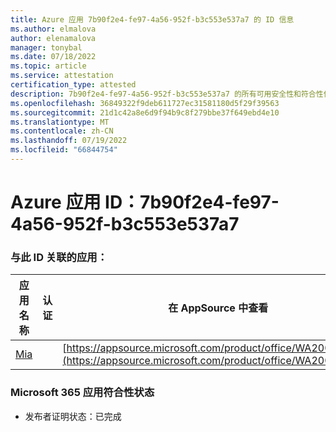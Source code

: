 ```yaml
---
title: Azure 应用 7b90f2e4-fe97-4a56-952f-b3c553e537a7 的 ID 信息
ms.author: elmalova
author: elenamalova
manager: tonybal
ms.date: 07/18/2022
ms.topic: article
ms.service: attestation
certification_type: attested
description: 7b90f2e4-fe97-4a56-952f-b3c553e537a7 的所有可用安全性和符合性信息。
ms.openlocfilehash: 36849322f9deb611727ec31581180d5f29f39563
ms.sourcegitcommit: 21d1c42a8e6d9f94b9c8f279bbe37f649ebd4e10
ms.translationtype: MT
ms.contentlocale: zh-CN
ms.lasthandoff: 07/19/2022
ms.locfileid: "66844754"
---
```

# <a name="azure-app-id-7b90f2e4-fe97-4a56-952f-b3c553e537a7"></a>Azure 应用 ID：7b90f2e4-fe97-4a56-952f-b3c553e537a7


### <a name="apps-associated-with-this-id"></a>与此 ID 关联的应用：
| **应用名称** | **认证** | **在 AppSource 中查看** |
|--------------|---------------|-----------------------|
| [Mia](../forward/WA200002417.md) |  | [https://appsource.microsoft.com/product/office/WA200002417](https://appsource.microsoft.com/product/office/WA200002417) |

### <a name="microsoft-365-app-compliance-status"></a>Microsoft 365 应用符合性状态
- 发布者证明状态：已完成
